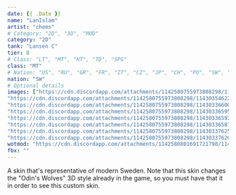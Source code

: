 ```yaml
---
date: {{ .Date }}
name: "LanIslam"
artist: "chems"
# Category: "2D", "3D", "MOD"
category: "2D"
tank: "Lansen C"
tier: 8
# Class: "LT", "MT", "HT", "TD", "SPG"
class: "MT"
# Nation: "US", "RU", "GR", "FR", "IT", "CZ", "JP", "CH", "PO", "SW", "BR"
nation: "SW"
# Optional details
images: ["https://cdn.discordapp.com/attachments/1142580755973808298/1143033660300329022/shot_1183.jpg",
"https://cdn.discordapp.com/attachments/1142580755973808298/1143035462244634734/shot_1189.jpg",
"https://cdn.discordapp.com/attachments/1142580755973808298/1143033660036104362/shot_1184.jpg",
"https://cdn.discordapp.com/attachments/1142580755973808298/1143033659595706469/shot_1185.jpg",
"https://cdn.discordapp.com/attachments/1142580755973808298/1143033659239170069/shot_1186.jpg",
"https://cdn.discordapp.com/attachments/1142580755973808298/1143033658769424475/shot_1187.jpg",
"https://cdn.discordapp.com/attachments/1142580755973808298/1143033762582642718/shot_330.jpg",
"https://cdn.discordapp.com/attachments/1142580755973808298/1143033762070941747/shot_331.jpg"]
wotmod: "https://cdn.discordapp.com/attachments/1142580801691721798/1143032662542536724/LanIslam-skin.wotmod"
fbx: ""
---
```

A skin that's representative of modern Sweden. Note that this skin changes the "Odin's Wolves" 3D style already in the game, so you must have that it in order to see this custom skin.
